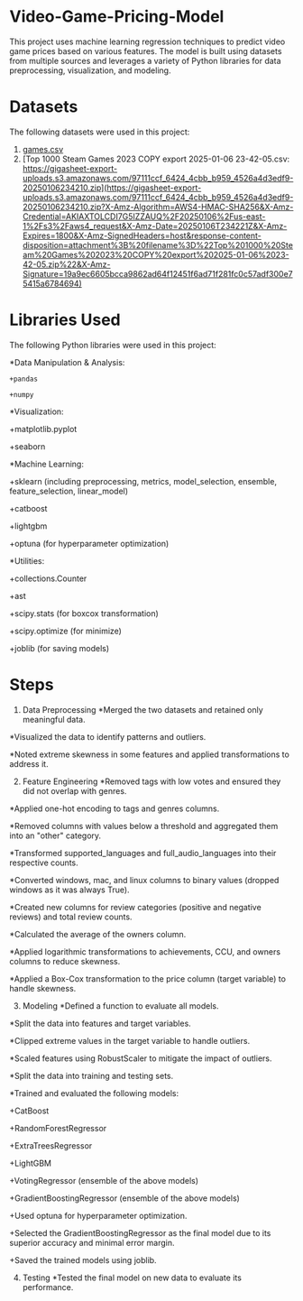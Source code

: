 # Video-Game-Pricing-Model
This project uses machine learning regression techniques to predict video game prices based on various features. The model is built using datasets from multiple sources and leverages a variety of Python libraries for data preprocessing, visualization, and modeling.

# __Datasets__
The following datasets were used in this project:
1. [games.csv](https://cdn-lfs.hf.co/repos/ea/91/ea91ddc132bbc09ba285428fb62ad8a1445f095f374365f846d0916e373ea7c6/c755572b804a5c43f4f005aacef23cadfe92ae77d03daebf908d521c81285821?response-content-disposition=attachment%3B+filename*%3DUTF-8%27%27games.csv%3B+filename%3D%22games.csv%22%3B&response-content-type=text%2Fcsv&Expires=1735972680&Policy=eyJTdGF0ZW1lbnQiOlt7IkNvbmRpdGlvbiI6eyJEYXRlTGVzc1RoYW4iOnsiQVdTOkVwb2NoVGltZSI6MTczNTk3MjY4MH19LCJSZXNvdXJjZSI6Imh0dHBzOi8vY2RuLWxmcy5oZi5jby9yZXBvcy9lYS85MS9lYTkxZGRjMTMyYmJjMDliYTI4NTQyOGZiNjJhZDhhMTQ0NWYwOTVmMzc0MzY1Zjg0NmQwOTE2ZTM3M2VhN2M2L2M3NTU1NzJiODA0YTVjNDNmNGYwMDVhYWNlZjIzY2FkZmU5MmFlNzdkMDNkYWViZjkwOGQ1MjFjODEyODU4MjE%7EcmVzcG9uc2UtY29udGVudC1kaXNwb3NpdGlvbj0qJnJlc3BvbnNlLWNvbnRlbnQtdHlwZT0qIn1dfQ__&Signature=sA38oeL7QgSgr11FrQMgjop4jqkYudUyPSNHDm4RanwRieAzXW4wr5pBkZ5Pn2XD1JhiBOgVu6UtQCE860kwAG6qXcSGinBL4u5TRsFWnJigNK4BL0JZ3VTvUgAmejsB5O06-kF9VRhYhc%7EYZNyOIMGI7GdNgMroNRDJUk9a%7E2iEp5hIh%7EYmwxyh82QELTT%7EWI3uOiBbyg-1P4uQ9xG6P3s-b6PoBNEe3lXgEsBuSjTHZ25pUaslfQH7Y4ZxofZnxZ6ht9HED-Ymh4%7EcdARQK0RUdE733LPNuDTaR6InsLZ6rLC9N5Nky7RCiG61q3hbU%7Ea45q3jrwHnCXPJIPHngg__&Key-Pair-Id=K3RPWS32NSSJCE)
2. [Top 1000 Steam Games 2023 COPY export 2025-01-06 23-42-05.csv: https://gigasheet-export-uploads.s3.amazonaws.com/97111ccf_6424_4cbb_b959_4526a4d3edf9-20250106234210.zip](https://gigasheet-export-uploads.s3.amazonaws.com/97111ccf_6424_4cbb_b959_4526a4d3edf9-20250106234210.zip?X-Amz-Algorithm=AWS4-HMAC-SHA256&X-Amz-Credential=AKIAXTOLCDI7G5IZZAUQ%2F20250106%2Fus-east-1%2Fs3%2Faws4_request&X-Amz-Date=20250106T234221Z&X-Amz-Expires=1800&X-Amz-SignedHeaders=host&response-content-disposition=attachment%3B%20filename%3D%22Top%201000%20Steam%20Games%202023%20COPY%20export%202025-01-06%2023-42-05.zip%22&X-Amz-Signature=19a9ec6605bcca9862ad64f12451f6ad71f281fc0c57adf300e75415a6784694)

# __Libraries Used__
The following Python libraries were used in this project:

  *Data Manipulation & Analysis:

    +pandas

    +numpy

  *Visualization:

   +matplotlib.pyplot

   +seaborn

  *Machine Learning:

   +sklearn (including preprocessing, metrics, model_selection, ensemble, feature_selection, linear_model)

   +catboost

   +lightgbm

   +optuna (for hyperparameter optimization)

  *Utilities:

   +collections.Counter

   +ast

   +scipy.stats (for boxcox transformation)

   +scipy.optimize (for minimize)

   +joblib (for saving models)

# __Steps__
1. Data Preprocessing
 *Merged the two datasets and retained only meaningful data.

 *Visualized the data to identify patterns and outliers.

 *Noted extreme skewness in some features and applied transformations to address it.

2. Feature Engineering
 *Removed tags with low votes and ensured they did not overlap with genres.

 *Applied one-hot encoding to tags and genres columns.

 *Removed columns with values below a threshold and aggregated them into an "other" category.

 *Transformed supported_languages and full_audio_languages into their respective counts.

 *Converted windows, mac, and linux columns to binary values (dropped windows as it was always True).

 *Created new columns for review categories (positive and negative reviews) and total review counts.

 *Calculated the average of the owners column.

 *Applied logarithmic transformations to achievements, CCU, and owners columns to reduce skewness.

 *Applied a Box-Cox transformation to the price column (target variable) to handle skewness.

3. Modeling
 *Defined a function to evaluate all models.

 *Split the data into features and target variables.

 *Clipped extreme values in the target variable to handle outliers.

 *Scaled features using RobustScaler to mitigate the impact of outliers.

 *Split the data into training and testing sets.

 *Trained and evaluated the following models:

  +CatBoost

  +RandomForestRegressor

  +ExtraTreesRegressor

  +LightGBM

  +VotingRegressor (ensemble of the above models)

  +GradientBoostingRegressor (ensemble of the above models)

  +Used optuna for hyperparameter optimization.

  +Selected the GradientBoostingRegressor as the final model due to its superior accuracy and minimal error margin.

  +Saved the trained models using joblib.

4. Testing
 *Tested the final model on new data to evaluate its performance.
